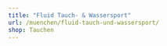 ```yaml
---
title: "Fluid Tauch- & Wassersport"
url: /muenchen/fluid-tauch-und-wassersport/
shop: Tauchen
---
```

